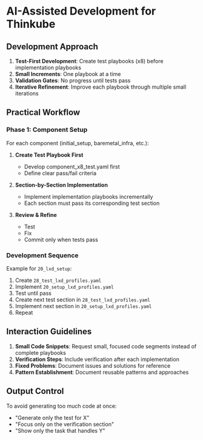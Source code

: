# AI-Assisted Development for Thinkube

## Development Approach

1. **Test-First Development**: Create test playbooks (x8) before implementation playbooks
2. **Small Increments**: One playbook at a time
3. **Validation Gates**: No progress until tests pass
4. **Iterative Refinement**: Improve each playbook through multiple small iterations

## Practical Workflow

### Phase 1: Component Setup

For each component (initial_setup, baremetal_infra, etc.):

1. **Create Test Playbook First**
   - Develop component_x8_test.yaml first
   - Define clear pass/fail criteria

2. **Section-by-Section Implementation**
   - Implement implementation playbooks incrementally
   - Each section must pass its corresponding test section

3. **Review & Refine**
   - Test
   - Fix
   - Commit only when tests pass

### Development Sequence

Example for `20_lxd_setup`:

1. Create `28_test_lxd_profiles.yaml`
2. Implement `20_setup_lxd_profiles.yaml`
3. Test until pass
4. Create next test section in `28_test_lxd_profiles.yaml`
5. Implement next section in `20_setup_lxd_profiles.yaml`
6. Repeat

## Interaction Guidelines

1. **Small Code Snippets**: Request small, focused code segments instead of complete playbooks
2. **Verification Steps**: Include verification after each implementation
3. **Fixed Problems**: Document issues and solutions for reference
4. **Pattern Establishment**: Document reusable patterns and approaches

## Output Control

To avoid generating too much code at once:
- "Generate only the test for X"
- "Focus only on the verification section"
- "Show only the task that handles Y"